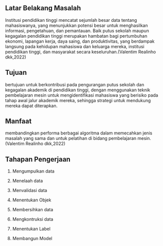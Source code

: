 ## Latar Belakang Masalah
Institusi pendidikan tinggi mencatat sejumlah besar data tentang mahasiswanya, yang menunjukkan potensi besar untuk menghasilkan informasi, pengetahuan, dan pemantauan. Baik putus sekolah maupun kegagalan pendidikan tinggi merupakan hambatan bagi pertumbuhan ekonomi, lapangan kerja, daya saing, dan produktivitas, yang berdampak langsung pada kehidupan mahasiswa dan keluarga mereka, institusi pendidikan tinggi, dan masyarakat secara keseluruhan.(Valentim Realinho dkk,2022)

## Tujuan
bertujuan untuk berkontribusi pada pengurangan putus sekolah dan kegagalan akademik di pendidikan tinggi, dengan menggunakan teknik pembelajaran mesin untuk mengidentifikasi mahasiswa yang berisiko pada tahap awal jalur akademik mereka, sehingga strategi untuk mendukung mereka dapat diterapkan.

## Manfaat
membandingkan performa berbagai algoritma dalam memecahkan jenis masalah yang sama dan untuk pelatihan di bidang pembelajaran mesin. (Valentim Realinho dkk,2022)

## Tahapan Pengerjaan
1) Mengumpulkan data

2) Menelaah data

3) Menvalidasi data

4) Menentukan Objek

5) Membersihkan data

6) Mengkontruksi data

7) Menentukan Label

8) Membangun Model
